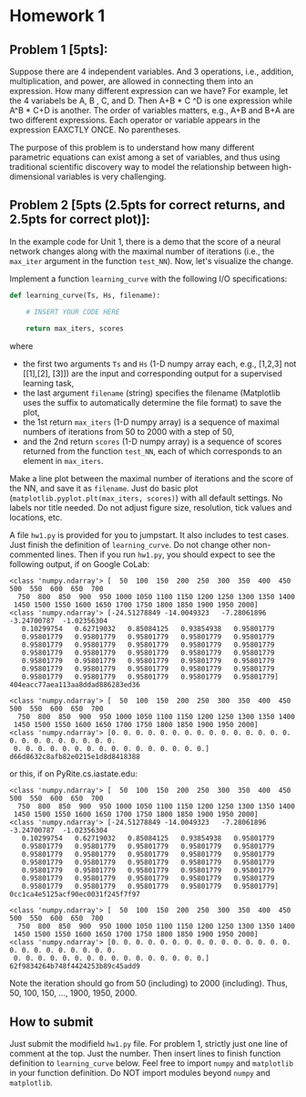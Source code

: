 # Homework 1

## Problem 1 [5pts]: 

Suppose there are 4 independent variables. And 3 operations, i.e., addition, multiplication, and power, are allowed in connecting them into an expression. How many different expression can we have? 
For example, let the 4 variabels be A, B , C, and D. Then A+B *  C ^D is one expression while A^B * C+D is another. The order of variables matters, e.g., A+B and B+A are two different expressions. 
Each operator or variable appears in the expression EAXCTLY ONCE. No parentheses. 

The purpose of this problem is to understand how many different parametric equations can exist among a set of variables, and thus using traditional scientific discovery way to model the relationship between high-dimensional variables is very challenging.

## Problem 2 [5pts (2.5pts for correct returns, and 2.5pts for correct plot)]:

In the example code for Unit 1, there is a demo that the score of a neural network changes along with the maximal number of iterations (i.e., the `max_iter` argument in the function `test_NN`). Now, let's visualize the change. 

Implement a function `learning_curve` with the following I/O specifications: 

```python
def learning_curve(Ts, Hs, filename):

    # INSERT YOUR CODE HERE 
        
    return max_iters, scores
```
where
- the first two arguments `Ts` and `Hs` (1-D numpy array each, e.g., [1,2,3] not [[1],[2], [3]]) are the input and corresponding output for a supervised learning task, 
- the last argument `filename` (string) specifies the filename (Matplotlib uses the suffix to automatically determine the file format) to save the plot,  
- the 1st return `max_iters` (1-D numpy array) is a sequence of maximal numbers of iterations from 50 to 2000 with a step of 50, 
- and the 2nd return `scores` (1-D numpy array) is a sequence of scores returned from the function `test_NN`, each of which corresponds to an element in `max_iters`. 

Make a line plot between the maximal number of iterations and the score of the NN, and save it as `filename`. Just do basic plot (`matplotlib.pyplot.plt(max_iters, scores)`) with all default settings. No labels nor title needed. Do not adjust figure size, resolution, tick values and locations, etc. 

A file `hw1.py` is provided for you to jumpstart. It also includes to test cases. Just finish the definition of `learning_curve`. Do not change other non-commented lines. Then if you run `hw1.py`, you should expect to see the following output, if on Google CoLab: 
```
<class 'numpy.ndarray'> [  50  100  150  200  250  300  350  400  450  500  550  600  650  700
  750  800  850  900  950 1000 1050 1100 1150 1200 1250 1300 1350 1400
 1450 1500 1550 1600 1650 1700 1750 1800 1850 1900 1950 2000]
<class 'numpy.ndarray'> [-24.51278849 -14.0049323   -7.28061896  -3.24700787  -1.02356304
   0.10299754   0.62719032   0.85084125   0.93854938   0.95801779
   0.95801779   0.95801779   0.95801779   0.95801779   0.95801779
   0.95801779   0.95801779   0.95801779   0.95801779   0.95801779
   0.95801779   0.95801779   0.95801779   0.95801779   0.95801779
   0.95801779   0.95801779   0.95801779   0.95801779   0.95801779
   0.95801779   0.95801779   0.95801779   0.95801779   0.95801779
   0.95801779   0.95801779   0.95801779   0.95801779   0.95801779]
404eacc77aea113aa8ddad886283ed36

<class 'numpy.ndarray'> [  50  100  150  200  250  300  350  400  450  500  550  600  650  700
  750  800  850  900  950 1000 1050 1100 1150 1200 1250 1300 1350 1400
 1450 1500 1550 1600 1650 1700 1750 1800 1850 1900 1950 2000]
<class 'numpy.ndarray'> [0. 0. 0. 0. 0. 0. 0. 0. 0. 0. 0. 0. 0. 0. 0. 0. 0. 0. 0. 0. 0. 0. 0. 0.
 0. 0. 0. 0. 0. 0. 0. 0. 0. 0. 0. 0. 0. 0. 0. 0.]
d66d8632c8afb82e0215e1d8d8418388
```

or this, if on PyRite.cs.iastate.edu:
```
<class 'numpy.ndarray'> [  50  100  150  200  250  300  350  400  450  500  550  600  650  700
  750  800  850  900  950 1000 1050 1100 1150 1200 1250 1300 1350 1400
 1450 1500 1550 1600 1650 1700 1750 1800 1850 1900 1950 2000]
<class 'numpy.ndarray'> [-24.51278849 -14.0049323   -7.28061896  -3.24700787  -1.02356304
   0.10299754   0.62719032   0.85084125   0.93854938   0.95801779
   0.95801779   0.95801779   0.95801779   0.95801779   0.95801779
   0.95801779   0.95801779   0.95801779   0.95801779   0.95801779
   0.95801779   0.95801779   0.95801779   0.95801779   0.95801779
   0.95801779   0.95801779   0.95801779   0.95801779   0.95801779
   0.95801779   0.95801779   0.95801779   0.95801779   0.95801779
   0.95801779   0.95801779   0.95801779   0.95801779   0.95801779]
0cc1ca4e5125acf90ec0031f245f7f97

<class 'numpy.ndarray'> [  50  100  150  200  250  300  350  400  450  500  550  600  650  700
  750  800  850  900  950 1000 1050 1100 1150 1200 1250 1300 1350 1400
 1450 1500 1550 1600 1650 1700 1750 1800 1850 1900 1950 2000]
<class 'numpy.ndarray'> [0. 0. 0. 0. 0. 0. 0. 0. 0. 0. 0. 0. 0. 0. 0. 0. 0. 0. 0. 0. 0. 0. 0. 0.
 0. 0. 0. 0. 0. 0. 0. 0. 0. 0. 0. 0. 0. 0. 0. 0.]
62f9834264b748f4424253b89c45add9
```

Note the iteration should go from 50 (including) to 2000 (including). Thus, 50, 100, 150, ..., 1900, 1950, 2000. 

## How to submit

Just submit the modifield `hw1.py` file. For problem 1, strictly just one line of comment at the top. Just the number. 
Then insert lines to finish function definition to `learning_curve` below. Feel free to import `numpy` and `matplotlib` in your function definition. Do NOT import modules beyond `numpy` and `matplotlib`. 